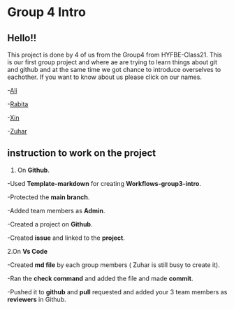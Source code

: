 # Group 4 Intro
## Hello!!

This project is done by 4 of us from the Group4 from HYFBE-Class21. This is our first group project and where ae are trying to learn things about git and github and at the same time we got chance to introduce overselves to eachother. If you want to know about us please click on our names. 

-[Ali](https://github.com/HYF-Class21/workflows-group3-intro/blob/master/group3/ali.md)

-[Rabita](https://github.com/HYF-Class21/workflows-group3-intro/blob/master/group3/rabita.md)

-[Xin](https://github.com/HYF-Class21/workflows-group3-intro/blob/master/group3/xin.md)

-[Zuhar](https://www.example.com)

## instruction to work on the project

1. On **Github**.

  -Used **Template-markdown** for creating **Workflows-group3-intro**.

  -Protected the **main branch**.

  -Added team members as **Admin**.

  -Created a project on **Github**. 

  -Created **issue** and linked to the **project**. 

2.On **Vs Code**

  -Created **md file** by each group members ( Zuhar is still busy to create it).

  -Ran the **check command** and added the file and made **commit**. 

  -Pushed it to **github** and **pull** requested and added your 3 team members as **reviewers** in Github.
  
  
